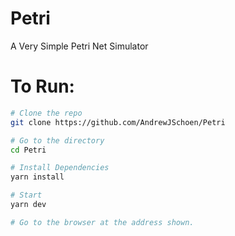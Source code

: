 # Petri
A Very Simple Petri Net Simulator

# To Run:

```bash
# Clone the repo
git clone https://github.com/AndrewJSchoen/Petri

# Go to the directory
cd Petri

# Install Dependencies
yarn install

# Start
yarn dev

# Go to the browser at the address shown.

```

